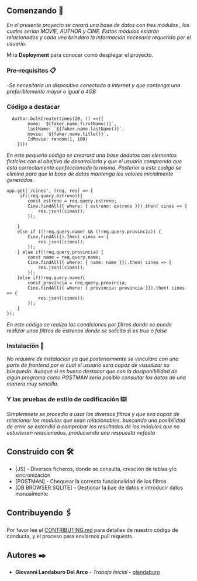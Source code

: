 
## Comenzando 🚀

_En el presente proyecto se creará una base de datos con tres módulos , los cuales serian MOVIE, AUTHOR y CINE. Esttos módulos estarán relacionados y cada uno brindará la información necesaria requerida por el usuario._

Mira **Deployment** para conocer como desplegar el proyecto.


### Pre-requisitos 📋

_-Se necesitaría un dispositivo conectado a internet y que contenga una preferiblemente mayor o igual a 4GB_

### Código a destacar
``` 
  Author.bulkCreate(times(20, () =>({
        name: `${faker.name.firstName()}`,
        lastName: `${faker.name.lastName()}`,
        movie: `${faker.name.title()}`,
        IdMovie: random(1, 100)
    })))      
``` 
_En este pequeño código se crearará una base dedatos con elementos ficticios con el obejtivo de desarrollarla y que el usuario comprenda que está correctamente confeccionada la misma. Posterior a este codigo se elimina para que la base de datos mantenga los valores inicialmente generados._
```
app.get('/cines', (req, res) => {
     if((req.query.estreno)){
        const estreno = req.query.estreno;
        Cine.findAll({ where: { estreno: estreno }}).then( cines => {
            res.json((cines));
        });
        
    }
    else if ((!req.query.name) && (!req.query.provincia)) {
        Cine.findAll().then( cines => {
            res.json((cines));
        });
    } else if(!req.query.provincia) {
        const name = req.query.name;
        Cine.findAll({ where: { name: name }}).then( cines => {
            res.json((cines));
        });
    }else if(!req.query.name){
        const provincia = req.query.provincia;
        Cine.findAll({ where: { provincia: provincia }}).then( cines => {
            res.json((cines));
        });
    }
});
```
_En este código se realiza las condiciones por filtros donde se puede realizar unos filtros de estrenos donde se solicita si es true o false_
### Instalación 🔧

_No requiere de instalacion ya que posteriormente se vinculara con una parte de frontend por el cual el usuario sera capaz de visualizar su búsqueda. Aunque si es bueno destacar que con la dosiponibilidad de algún programa como POSTMAN sería posible consultar los datos de una manera muy sencilla._

### Y las pruebas de estilo de codificación ⌨️

_Simplemnete se procedio a usar los diversos filtros y que sea capaz de relacionar los modulos que sean relacionables. buscando una posibilidad de error se extendió a comprobar los resultados de los módulos que no estuviesen relacionados, produciendo una respuesta nefasta_


## Construido con 🛠️


* [JS] - Diversos ficheros, donde se consulta, creación de tablas y/o sincronización   
* [POSTMAN] - Chequear la correcta funcionalidad de los filtros
* [DB BROWSER SQLITE] - Gestionar la bae de datos e introducir datos manualmente 
## Contribuyendo 🖇️

Por favor lee el [CONTRIBUTING.md](https://gist.github.com/G1ovann16/BackendMovies) para detalles de nuestro código de conducta, y el proceso para enviarnos pull requests.


## Autores ✒️

* **Giovanni Landaburo Del Arco** - *Trabajo Inicial* - [glandaburo](https://github.com/G1ovann16)

